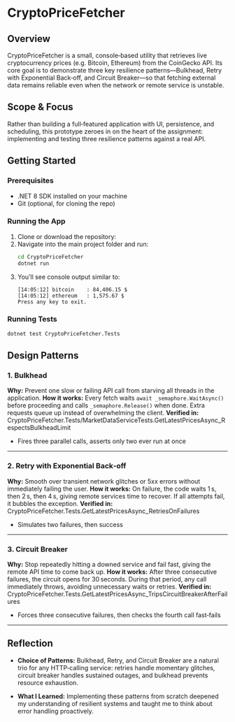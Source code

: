 # CryptoPriceFetcher

## Overview

CryptoPriceFetcher is a small, console‑based utility that retrieves live cryptocurrency prices (e.g. Bitcoin, Ethereum) from the CoinGecko API. Its core goal is to demonstrate three key resilience patterns—Bulkhead, Retry with Exponential Back‑off, and Circuit Breaker—so that fetching external data remains reliable even when the network or remote service is unstable.

## Scope & Focus

Rather than building a full‑featured application with UI, persistence, and scheduling, this prototype zeroes in on the heart of the assignment: implementing and testing three resilience patterns against a real API.

## Getting Started

### Prerequisites
- .NET 8 SDK installed on your machine
- Git (optional, for cloning the repo)

### Running the App
1. Clone or download the repository:
2. Navigate into the main project folder and run:
   ```bash
   cd CryptoPriceFetcher
   dotnet run
   ```
3. You’ll see console output similar to:
   ```
   [14:05:12] bitcoin    : 84,406.15 $
   [14:05:12] ethereum   : 1,575.67 $
   Press any key to exit.
   ```

### Running Tests
```bash
dotnet test CryptoPriceFetcher.Tests
```

## Design Patterns

### 1. Bulkhead
**Why:** Prevent one slow or failing API call from starving all threads in the application.
**How it works:** Every fetch waits `await _semaphore.WaitAsync()` before proceeding and calls `_semaphore.Release()` when done. Extra requests queue up instead of overwhelming the client.
**Verified in:** CryptoPriceFetcher.Tests/MarketDataServiceTests.GetLatestPricesAsync_RespectsBulkheadLimit
- Fires three parallel calls, asserts only two ever run at once

---

### 2. Retry with Exponential Back‑off
**Why:** Smooth over transient network glitches or 5xx errors without immediately failing the user.
**How it works:** On failure, the code waits 1 s, then 2 s, then 4 s, giving remote services time to recover. If all attempts fail, it bubbles the exception.
**Verified in:** CryptoPriceFetcher.Tests.GetLatestPricesAsync_RetriesOnFailures
- Simulates two failures, then success

---

### 3. Circuit Breaker
**Why:** Stop repeatedly hitting a downed service and fail fast, giving the remote API time to come back up.
**How it works:** After three consecutive failures, the circuit opens for 30 seconds. During that period, any call immediately throws, avoiding unnecessary waits or retries.
**Verified in:** CryptoPriceFetcher.Tests.GetLatestPricesAsync_TripsCircuitBreakerAfterFailures
- Forces three consecutive failures, then checks the fourth call fast‑fails

---

## Reflection

- **Choice of Patterns:** Bulkhead, Retry, and Circuit Breaker are a natural trio for any HTTP‑calling service: retries handle momentary glitches, circuit breaker handles sustained outages, and bulkhead prevents resource exhaustion.

- **What I Learned:** Implementing these patterns from scratch deepened my understanding of resilient systems and taught me to think about error handling proactively.

